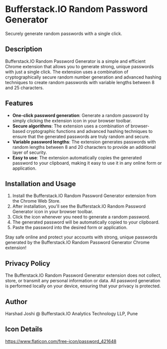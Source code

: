 # Bufferstack.IO Random Password Generator

Securely generate random passwords with a single click.

## Description

Bufferstack.IO Random Password Generator is a simple and efficient Chrome extension that allows you to generate strong, unique passwords with just a single click. The extension uses a combination of cryptographically secure random number generation and advanced hashing techniques to create random passwords with variable lengths between 8 and 25 characters.

## Features

- **One-click password generation**: Generate a random password by simply clicking the extension icon in your browser toolbar.
- **Secure algorithms**: The extension uses a combination of browser-based cryptographic functions and advanced hashing techniques to ensure that the generated passwords are truly random and secure.
- **Variable password lengths**: The extension generates passwords with random lengths between 8 and 20 characters to provide an additional layer of security.
- **Easy to use**: The extension automatically copies the generated password to your clipboard, making it easy to use it in any online form or application.

## Installation and Usage

1. Install the Bufferstack.IO Random Password Generator extension from the Chrome Web Store.
2. After installation, you'll see the Bufferstack.IO Random Password Generator icon in your browser toolbar.
3. Click the icon whenever you need to generate a random password.
4. The generated password will be automatically copied to your clipboard.
5. Paste the password into the desired form or application.

Stay safe online and protect your accounts with strong, unique passwords generated by the Bufferstack.IO Random Password Generator Chrome extension!

## Privacy Policy

The Bufferstack.IO Random Password Generator extension does not collect, store, or transmit any personal information or data. All password generation is performed locally on your device, ensuring that your privacy is protected.

## Author

Harshad Joshi @ Bufferstack.IO Analytics Technology LLP, Pune

## Icon Details

https://www.flaticon.com/free-icon/password_421648
